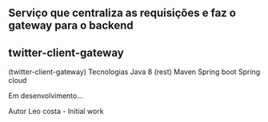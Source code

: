 ## Serviço que centraliza as requisições e faz o gateway para o backend
## twitter-client-gateway

(twitter-client-gateway)
Tecnologias
Java 8 (rest)
Maven
Spring boot
Spring cloud

Em desenvolvimento...

Autor Leo costa - Initial work
